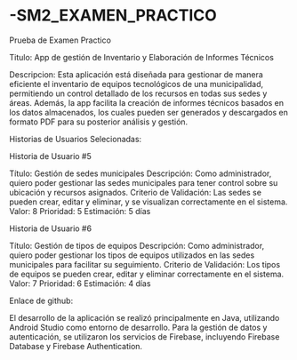 # -SM2_EXAMEN_PRACTICO
Prueba de Examen Practico

Titulo: 
App de gestión de Inventario y Elaboración de Informes Técnicos

Descripcion:
Esta aplicación está diseñada para gestionar de manera eficiente el inventario de equipos tecnológicos de una municipalidad, permitiendo un control detallado de los recursos en todas sus sedes y áreas. Además, la app facilita la creación de informes técnicos basados en los datos almacenados, los cuales pueden ser generados y descargados en formato PDF para su posterior análisis y gestión.


Historias de Usuarios Selecionadas:

Historia de Usuario #5 

Título: Gestión de sedes municipales 
Descripción: Como administrador, quiero poder gestionar las sedes municipales para tener control sobre su ubicación y recursos asignados. 
Criterio de Validación: Las sedes se pueden crear, editar y eliminar, y se visualizan correctamente en el sistema. 
Valor: 8 
Prioridad: 5 
Estimación: 5 días 


Historia de Usuario #6 

Título: Gestión de tipos de equipos 
Descripción: Como administrador, quiero poder gestionar los tipos de equipos utilizados en las sedes municipales para facilitar su seguimiento. 
Criterio de Validación: Los tipos de equipos se pueden crear, editar y eliminar correctamente en el sistema. 
Valor: 7 
Prioridad: 6 
Estimación: 4 días 

Enlace de github:

El desarrollo de la aplicación se realizó principalmente en Java, utilizando Android Studio como entorno de desarrollo. Para la gestión de datos y autenticación, se utilizaron los servicios de Firebase, incluyendo Firebase Database y Firebase Authentication.


